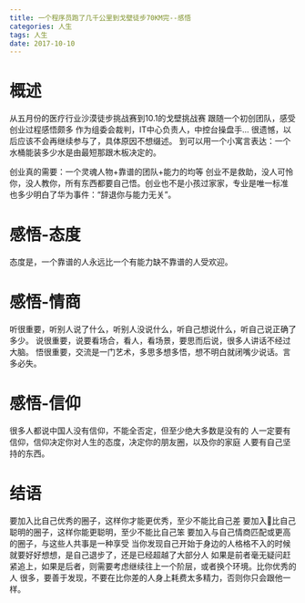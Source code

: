 ```yaml
---
title: 一个程序员跑了几千公里到戈壁徒步70KM完--感悟
categories: 人生
tags: 人生
date: 2017-10-10
---
```


# 概述
从五月份的医疗行业沙漠徒步挑战赛到10.1的戈壁挑战赛
跟随一个初创团队，感受创业过程感悟颇多
作为组委会裁判，IT中心负责人，中控台操盘手...
很遗憾，以后应该不会再继续参与了，具体原因不想缀述。
到可以用一个小寓言表达：一个水桶能装多少水是由最短那跟木板决定的。

创业真的需要：一个灵魂人物+靠谱的团队+能力的均等
创业不是救助，没人可怜你，没人教你，所有东西都要自己悟。创业也不是小孩过家家，专业是唯一标准
也多少明白了华为事件：“辞退你与能力无关”。

# 感悟-态度
态度是，一个靠谱的人永远比一个有能力缺不靠谱的人受欢迎。

# 感悟-情商
听很重要，听别人说了什么，听别人没说什么，听自己想说什么，听自己说正确了多少。
说很重要，说要看场合，看人，看场景，要思而后说，很多人讲话不经过大脑。
悟很重要，交流是一门艺术，多思多想多悟，想不明白就闭嘴少说话。言多必失。

# 感悟-信仰
很多人都说中国人没有信仰，不能全否定，但至少绝大多数是没有的
人一定要有信仰，信仰决定你对人生的态度，决定你的朋友圈，以及你的家庭
人要有自己坚持的东西。

# 结语
要加入比自己优秀的圈子，这样你才能更优秀，至少不能比自己差
要加入比自己聪明的圈子，这样你能更聪明，至少不能比自己笨
要加入与自己情商匹配或更高的圈子，与这些人共事是一种享受
当你发现自己开始于身边的人格格不入的时候就要好好想想，是自己退步了，还是已经超越了大部分人
如果是前者毫无疑问赶紧追上，如果是后者，则需要考虑继续往上一个阶层，或者换个环境。比你优秀的人
很多，要善于发现，不要在比你差的人身上耗费太多精力，否则你只会跟他一样。
